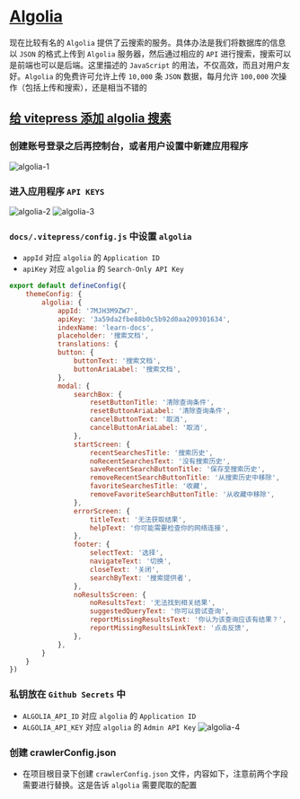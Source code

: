 # [Algolia](https://www.algolia.com/apps/7MJH3M9ZW7/dashboard)
现在比较有名的 `Algolia` 提供了云搜索的服务。具体办法是我们将数据库的信息以 `JSON` 的格式上传到 `Algolia` 服务器，然后通过相应的 `API` 进行搜索，搜索可以是前端也可以是后端。这里描述的 `JavaScript` 的用法，不仅高效，而且对用户友好。`Algolia` 的免费许可允许上传 `10,000` 条 `JSON` 数据，每月允许 `100,000` 次操作（包括上传和搜索），还是相当不错的

## [给 vitepress 添加 algolia 搜素](https://www.bilibili.com/video/BV1eG4y1g7Kj/?spm_id_from=333.337.search-card.all.click&vd_source=72c1937b435748e4a56cde30b7eddb8c)

### 创建账号登录之后再控制台，或者用户设置中新建应用程序
![algolia-1](/algolia-1.jpg)

### 进入应用程序 `API KEYS`
![algolia-2](/algolia-2.jpg)
![algolia-3](/algolia-3.jpg)

### `docs/.vitepress/config.js` 中设置 `algolia`
- `appId` 对应 `algolia` 的 `Application ID`
- `apiKey` 对应 `algolia` 的 `Search-Only API Key`
``` js
export default defineConfig({
    themeConfig: {
        algolia: {
            appId: '7MJH3M9ZW7',
            apiKey: '3a59da2fbe88b0c5b92d0aa209301634',
            indexName: 'learn-docs',
            placeholder: '搜索文档',
            translations: {
            button: {
                buttonText: '搜索文档',
                buttonAriaLabel: '搜索文档',
            },
            modal: {
                searchBox: {
                    resetButtonTitle: '清除查询条件',
                    resetButtonAriaLabel: '清除查询条件',
                    cancelButtonText: '取消',
                    cancelButtonAriaLabel: '取消',
                },
                startScreen: {
                    recentSearchesTitle: '搜索历史',
                    noRecentSearchesText: '没有搜索历史',
                    saveRecentSearchButtonTitle: '保存至搜索历史',
                    removeRecentSearchButtonTitle: '从搜索历史中移除',
                    favoriteSearchesTitle: '收藏',
                    removeFavoriteSearchButtonTitle: '从收藏中移除',
                },
                errorScreen: {
                    titleText: '无法获取结果',
                    helpText: '你可能需要检查你的网络连接',
                },
                footer: {
                    selectText: '选择',
                    navigateText: '切换',
                    closeText: '关闭',
                    searchByText: '搜索提供者',
                },
                noResultsScreen: {
                    noResultsText: '无法找到相关结果',
                    suggestedQueryText: '你可以尝试查询',
                    reportMissingResultsText: '你认为该查询应该有结果？',
                    reportMissingResultsLinkText: '点击反馈',
                },
            },
        }
    }
})
```

### 私钥放在 `Github Secrets` 中
- `ALGOLIA_API_ID` 对应 `algolia` 的 `Application ID`
- `ALGOLIA_API_KEY` 对应 `algolia` 的 `Admin API Key`
![algolia-4](/algolia-4.jpg)

### 创建 crawlerConfig.json
- 在项目根目录下创建 `crawlerConfig.json` 文件，内容如下，注意前两个字段需要进行替换。这是告诉 `algolia` 需要爬取的配置
``` json

```
